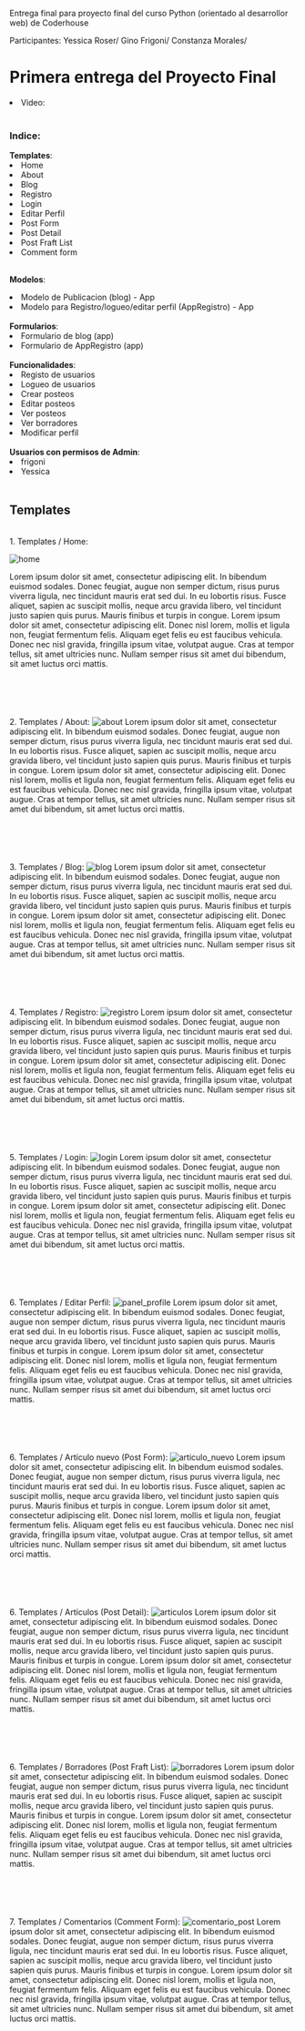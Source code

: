 Entrega final para proyecto final del curso Python (orientado al desarrollor web) de Coderhouse

Participantes: Yessica Roser/ Gino Frigoni/ Constanza Morales/
<br/>

<h1>Primera entrega del Proyecto Final</h1>

<li> Video: </li>

<br/>

<h3>Indice: </h3>
<b><strong>Templates</strong></b>:

<li> Home </li>
<li> About </li>
<li> Blog </li>
<li> Registro </li>
<li> Login </li>
<li> Editar Perfil </li>
<li> Post Form </li>
<li> Post Detail </li>
<li> Post Fraft List </li>
<li> Comment form </li>


<br>

<b>Modelos</b>:
<li> Modelo de Publicacion (blog) - App </li>
<li> Modelo para Registro/logueo/editar perfil (AppRegistro) - App</li>

<br>
<b>Formularios</b>:
<li> Formulario de blog (app) </li>
<li> Formulario de AppRegistro (app)  </li>

<br>
<b>Funcionalidades</b>:
<li> Registo de usuarios </li>
<li> Logueo de usuarios </li>
<li> Crear posteos </li>
<li> Editar posteos </li>
<li> Ver posteos </li>
<li> Ver borradores </li>
<li> Modificar perfil </li>

<br>
<b>Usuarios con permisos de Admin</b>:
<li> frigoni </li>
<li> Yessica  </li>
<br>
<h2>Templates</h2>
<br>
1. Templates / Home:

![home](https://user-images.githubusercontent.com/110737647/204418672-dadaeb5f-1d15-49f7-bf65-3650b5d6d589.jpg)

Lorem ipsum dolor sit amet, consectetur adipiscing elit. In bibendum euismod sodales. Donec feugiat, augue non semper dictum, risus purus viverra ligula, nec tincidunt mauris erat sed dui. In eu lobortis risus. Fusce aliquet, sapien ac suscipit mollis, neque arcu gravida libero, vel tincidunt justo sapien quis purus. Mauris finibus et turpis in congue. Lorem ipsum dolor sit amet, consectetur adipiscing elit. Donec nisl lorem, mollis et ligula non, feugiat fermentum felis. Aliquam eget felis eu est faucibus vehicula. Donec nec nisl gravida, fringilla ipsum vitae, volutpat augue. Cras at tempor tellus, sit amet ultricies nunc. Nullam semper risus sit amet dui bibendum, sit amet luctus orci mattis.
<br><br><br><br>
<br>
<br>
2. Templates / About:
![about](https://user-images.githubusercontent.com/110737647/204419203-c33ce090-7cec-4832-8ca5-82739a890693.jpg)
Lorem ipsum dolor sit amet, consectetur adipiscing elit. In bibendum euismod sodales. Donec feugiat, augue non semper dictum, risus purus viverra ligula, nec tincidunt mauris erat sed dui. In eu lobortis risus. Fusce aliquet, sapien ac suscipit mollis, neque arcu gravida libero, vel tincidunt justo sapien quis purus. Mauris finibus et turpis in congue. Lorem ipsum dolor sit amet, consectetur adipiscing elit. Donec nisl lorem, mollis et ligula non, feugiat fermentum felis. Aliquam eget felis eu est faucibus vehicula. Donec nec nisl gravida, fringilla ipsum vitae, volutpat augue. Cras at tempor tellus, sit amet ultricies nunc. Nullam semper risus sit amet dui bibendum, sit amet luctus orci mattis.
<br><br><br><br>
<br>
<br>
3. Templates / Blog:
![blog](https://user-images.githubusercontent.com/110737647/204420064-cd0b21e6-b3f0-45f8-8179-cb56d2497291.jpg)
Lorem ipsum dolor sit amet, consectetur adipiscing elit. In bibendum euismod sodales. Donec feugiat, augue non semper dictum, risus purus viverra ligula, nec tincidunt mauris erat sed dui. In eu lobortis risus. Fusce aliquet, sapien ac suscipit mollis, neque arcu gravida libero, vel tincidunt justo sapien quis purus. Mauris finibus et turpis in congue. Lorem ipsum dolor sit amet, consectetur adipiscing elit. Donec nisl lorem, mollis et ligula non, feugiat fermentum felis. Aliquam eget felis eu est faucibus vehicula. Donec nec nisl gravida, fringilla ipsum vitae, volutpat augue. Cras at tempor tellus, sit amet ultricies nunc. Nullam semper risus sit amet dui bibendum, sit amet luctus orci mattis.
<br><br><br><br>
<br>
<br>
4. Templates / Registro:
![registro](https://user-images.githubusercontent.com/110737647/204420234-89ad2f1d-d8fd-4161-915e-09f9d2f9d7f7.jpg)
Lorem ipsum dolor sit amet, consectetur adipiscing elit. In bibendum euismod sodales. Donec feugiat, augue non semper dictum, risus purus viverra ligula, nec tincidunt mauris erat sed dui. In eu lobortis risus. Fusce aliquet, sapien ac suscipit mollis, neque arcu gravida libero, vel tincidunt justo sapien quis purus. Mauris finibus et turpis in congue. Lorem ipsum dolor sit amet, consectetur adipiscing elit. Donec nisl lorem, mollis et ligula non, feugiat fermentum felis. Aliquam eget felis eu est faucibus vehicula. Donec nec nisl gravida, fringilla ipsum vitae, volutpat augue. Cras at tempor tellus, sit amet ultricies nunc. Nullam semper risus sit amet dui bibendum, sit amet luctus orci mattis.
<br><br><br><br>
<br>
<br>
5. Templates / Login:
![login](https://user-images.githubusercontent.com/110737647/204420338-4797ab2b-99a5-4d71-94f5-4b236105bb32.jpg)
Lorem ipsum dolor sit amet, consectetur adipiscing elit. In bibendum euismod sodales. Donec feugiat, augue non semper dictum, risus purus viverra ligula, nec tincidunt mauris erat sed dui. In eu lobortis risus. Fusce aliquet, sapien ac suscipit mollis, neque arcu gravida libero, vel tincidunt justo sapien quis purus. Mauris finibus et turpis in congue. Lorem ipsum dolor sit amet, consectetur adipiscing elit. Donec nisl lorem, mollis et ligula non, feugiat fermentum felis. Aliquam eget felis eu est faucibus vehicula. Donec nec nisl gravida, fringilla ipsum vitae, volutpat augue. Cras at tempor tellus, sit amet ultricies nunc. Nullam semper risus sit amet dui bibendum, sit amet luctus orci mattis.
<br><br><br><br>
<br>
<br>
6. Templates / Editar Perfil:
![panel_profile](https://user-images.githubusercontent.com/110737647/204420517-5a1de2ec-3e40-4b25-8eb1-d8af3ff5d362.jpg)
Lorem ipsum dolor sit amet, consectetur adipiscing elit. In bibendum euismod sodales. Donec feugiat, augue non semper dictum, risus purus viverra ligula, nec tincidunt mauris erat sed dui. In eu lobortis risus. Fusce aliquet, sapien ac suscipit mollis, neque arcu gravida libero, vel tincidunt justo sapien quis purus. Mauris finibus et turpis in congue. Lorem ipsum dolor sit amet, consectetur adipiscing elit. Donec nisl lorem, mollis et ligula non, feugiat fermentum felis. Aliquam eget felis eu est faucibus vehicula. Donec nec nisl gravida, fringilla ipsum vitae, volutpat augue. Cras at tempor tellus, sit amet ultricies nunc. Nullam semper risus sit amet dui bibendum, sit amet luctus orci mattis.
<br><br><br><br>
<br>
<br>
6. Templates / Artículo nuevo (Post Form):
![articulo_nuevo](https://user-images.githubusercontent.com/110737647/204420897-61995d58-4633-483b-bea0-f0a6c5e119d6.png)
Lorem ipsum dolor sit amet, consectetur adipiscing elit. In bibendum euismod sodales. Donec feugiat, augue non semper dictum, risus purus viverra ligula, nec tincidunt mauris erat sed dui. In eu lobortis risus. Fusce aliquet, sapien ac suscipit mollis, neque arcu gravida libero, vel tincidunt justo sapien quis purus. Mauris finibus et turpis in congue. Lorem ipsum dolor sit amet, consectetur adipiscing elit. Donec nisl lorem, mollis et ligula non, feugiat fermentum felis. Aliquam eget felis eu est faucibus vehicula. Donec nec nisl gravida, fringilla ipsum vitae, volutpat augue. Cras at tempor tellus, sit amet ultricies nunc. Nullam semper risus sit amet dui bibendum, sit amet luctus orci mattis.
<br><br><br><br>
<br>
<br>
6. Templates / Artículos (Post Detail):
![articulos](https://user-images.githubusercontent.com/110737647/204421060-95713e39-245b-4f33-a191-5bfef04929f7.jpg)
Lorem ipsum dolor sit amet, consectetur adipiscing elit. In bibendum euismod sodales. Donec feugiat, augue non semper dictum, risus purus viverra ligula, nec tincidunt mauris erat sed dui. In eu lobortis risus. Fusce aliquet, sapien ac suscipit mollis, neque arcu gravida libero, vel tincidunt justo sapien quis purus. Mauris finibus et turpis in congue. Lorem ipsum dolor sit amet, consectetur adipiscing elit. Donec nisl lorem, mollis et ligula non, feugiat fermentum felis. Aliquam eget felis eu est faucibus vehicula. Donec nec nisl gravida, fringilla ipsum vitae, volutpat augue. Cras at tempor tellus, sit amet ultricies nunc. Nullam semper risus sit amet dui bibendum, sit amet luctus orci mattis.
<br><br><br><br>
<br>
<br>
6. Templates / Borradores (Post Fraft List):
![borradores](https://user-images.githubusercontent.com/110737647/204421668-61eba303-38e0-4420-8cd4-54a25c2d30d9.jpg)
Lorem ipsum dolor sit amet, consectetur adipiscing elit. In bibendum euismod sodales. Donec feugiat, augue non semper dictum, risus purus viverra ligula, nec tincidunt mauris erat sed dui. In eu lobortis risus. Fusce aliquet, sapien ac suscipit mollis, neque arcu gravida libero, vel tincidunt justo sapien quis purus. Mauris finibus et turpis in congue. Lorem ipsum dolor sit amet, consectetur adipiscing elit. Donec nisl lorem, mollis et ligula non, feugiat fermentum felis. Aliquam eget felis eu est faucibus vehicula. Donec nec nisl gravida, fringilla ipsum vitae, volutpat augue. Cras at tempor tellus, sit amet ultricies nunc. Nullam semper risus sit amet dui bibendum, sit amet luctus orci mattis.
<br><br><br><br>
<br>
<br>
7. Templates / Comentarios (Comment Form):
![comentario_post](https://user-images.githubusercontent.com/110737647/204421160-01a47dcb-e1e8-422f-be9a-04d70b1e347f.jpg)
Lorem ipsum dolor sit amet, consectetur adipiscing elit. In bibendum euismod sodales. Donec feugiat, augue non semper dictum, risus purus viverra ligula, nec tincidunt mauris erat sed dui. In eu lobortis risus. Fusce aliquet, sapien ac suscipit mollis, neque arcu gravida libero, vel tincidunt justo sapien quis purus. Mauris finibus et turpis in congue. Lorem ipsum dolor sit amet, consectetur adipiscing elit. Donec nisl lorem, mollis et ligula non, feugiat fermentum felis. Aliquam eget felis eu est faucibus vehicula. Donec nec nisl gravida, fringilla ipsum vitae, volutpat augue. Cras at tempor tellus, sit amet ultricies nunc. Nullam semper risus sit amet dui bibendum, sit amet luctus orci mattis.
<br><br><br><br>
<br>
<br>
